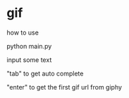 # gif
how to use

python main.py

input some text

"tab" to get auto complete

"enter" to get the first gif url from giphy

